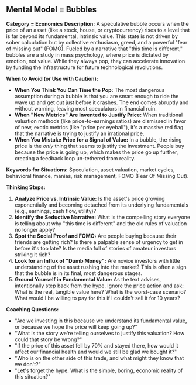 ## Mental Model = Bubbles

**Category = Economics**
**Description:** 
A speculative bubble occurs when the price of an asset (like a stock, house, or cryptocurrency) rises to a level that is far beyond its fundamental, intrinsic value. This state is not driven by sober calculation but by collective enthusiasm, greed, and a powerful "fear of missing out" (FOMO). Fueled by a narrative that "this time is different," bubbles are a study in mass psychology, where price is dictated by emotion, not value. While they always pop, they can accelerate innovation by funding the infrastructure for future technological revolutions.

**When to Avoid (or Use with Caution):**
- **When You Think You Can Time the Pop:** The most dangerous assumption during a bubble is that you are smart enough to ride the wave up and get out just before it crashes. The end comes abruptly and without warning, leaving most speculators in financial ruin.
- **When "New Metrics" Are Invented to Justify Price:** When traditional valuation methods (like price-to-earnings ratios) are dismissed in favor of new, exotic metrics (like "price per eyeball"), it's a massive red flag that the narrative is trying to justify an irrational price.
- **When You Mistake Price for a Signal of Value:** In a bubble, the rising price is the *only* thing that seems to justify the investment. People buy because the price is going up, which makes the price go up further, creating a feedback loop un-tethered from reality.

**Keywords for Situations:**
Speculation, asset valuation, market cycles, behavioral finance, manias, risk management, FOMO (Fear Of Missing Out).

**Thinking Steps:**
1. **Analyze Price vs. Intrinsic Value:** Is the asset's price growing exponentially and becoming detached from its underlying fundamentals (e.g., earnings, cash flow, utility)?
2. **Identify the Seductive Narrative:** What is the compelling story everyone is telling about why "this time is different" and the old rules of valuation no longer apply?
3. **Spot the Social Proof and FOMO:** Are people buying because their friends are getting rich? Is there a palpable sense of urgency to get in before it's too late? Is the media full of stories of amateur investors striking it rich?
4. **Look for an Influx of "Dumb Money":** Are novice investors with little understanding of the asset rushing into the market? This is often a sign that the bubble is in its final, most dangerous stages.
5. **Ground Yourself in Fundamental Value:** As the text advises, intentionally step back from the hype. Ignore the price action and ask: What is the real, tangible value here? What is the worst-case scenario? What would I be willing to pay for this if I couldn't sell it for 10 years?

**Coaching Questions:**
- "Are we investing in this because we understand its fundamental value, or because we hope the price will keep going up?"
- "What is the story we're telling ourselves to justify this valuation? How could that story be wrong?"
- "If the price of this asset fell by 70% and stayed there, how would it affect our financial health and would we still be glad we bought it?"
- "Who is on the other side of this trade, and what might they know that we don't?"
- "Let's forget the hype. What is the simple, boring, economic reality of this situation?" 